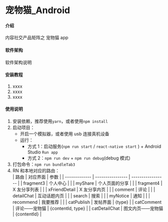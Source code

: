 # 宠物猫_Android

#### 介绍
内容社交产品矩阵之 宠物猫 app

#### 软件架构
软件架构说明


#### 安装教程

1. xxxx
2. xxxx
3. xxxx

#### 使用说明

1.  安装依赖，推荐使用`yarn`，或者使用`npm install`
2.  启动项目：
    * 开启一个模拟器，或者使用 usb 连接真机设备
    * 运行：
      * 方式 1：启动服务(`npm run start` / `react-native start` ) + Android Studio `Run app`
      * 方式 2：`npm run dev` + `npm run debug`(debug 模式)
3.  打包命令：`npm run bundleTab3`
4.  RN 和本地对应的路由：  
    | 路由          | 对应界面         | 参数              |
    | ------------- | ---------------- | ----------------- |
    | fragment3     | 个人中心         |                   |
    | myShare       | 个人页面的分享   |                   |
    | fragment4     | X 友分享列表     |                   |
    | xFriendDetail | X 友分享内页     |                   |
    | comment       | 评论             |                   |
    | detailChat    | 互动话题内页     |                   |
    | search        | 搜索             |                   |
    | myNotice      | 通知             |                   |
    | recommend     | 我要推荐         |                   |
    | catPublish    | 发帖界面         | {type}            |
    | catComment    | 评论——宠物猫     | {contentId, type} |
    | catDetailChat | 图文内页——宠物猫 | {contentId}       |
    
